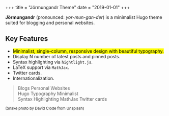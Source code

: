 +++
title = "Jörmungandr Theme"
date = "2019-01-01"
+++

**Jörmungandr** (pronounced: _yor-mun-gan-der_) is a minimalist Hugo theme suited for blogging and personal websites.

## Key Features

* <mark>Minimalist, single-column, responsive design with beautiful typography.</mark>
* Display N number of latest posts and pinned posts.
* Syntax highlighting via `hightlight.js`.
* LaTeX support via `MathJax`.
* Twitter cards.
* Internationalization.

> <span class="badge badge-warning">Blogs</span>
<span class="badge badge-warning">Personal Websites</span>\
<span class="badge badge-primary">Hugo</span>
<span class="badge badge-primary">Typography</span>
<span class="badge badge-primary">Minimalist</span>\
<span class="badge badge-success">Syntax Highlighting</span>
<span class="badge badge-success">MathJax</span>
<span class="badge badge-success">Twitter cards</span>

<small>(Snake photo by David Clode from Unsplash)</small>